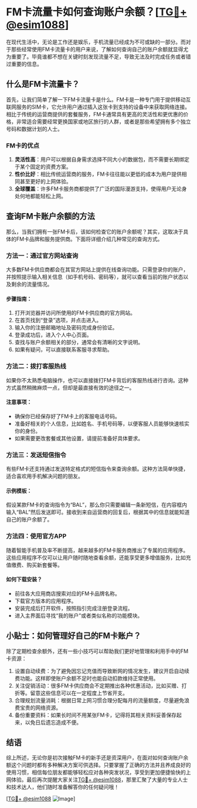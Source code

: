 # FM卡流量卡如何查询账户余额？[[TG💪+ @esim1088](https://t.me/s/esim1088)]

在现代生活中，无论是工作还是娱乐，手机流量已经成为不可或缺的一部分。而对于那些经常使用FM卡流量卡的用户来说，了解如何查询自己的账户余额就显得尤为重要了。毕竟谁都不想在关键时刻发现流量不足，导致无法及时完成任务或者错过重要的信息。

## 什么是FM卡流量卡？

首先，让我们简单了解一下FM卡流量卡是什么。FM卡是一种专门用于提供移动互联网服务的SIM卡，它允许用户通过插入这张卡到支持的设备中来获取网络连接。相比于传统的运营商提供的套餐服务，FM卡通常具有更高的灵活性和更优惠的价格，非常适合需要经常更换国家或地区旅行的人群，或者是那些希望拥有多个独立号码和数据计划的人士。

### FM卡的优点

1. **灵活性高**：用户可以根据自身需求选择不同大小的数据包，而不需要长期绑定于某个固定的资费方案。
2. **性价比好**：相比传统运营商的服务，FM卡往往能以更低的成本为用户提供相同甚至更好的上网体验。
3. **全球覆盖**：许多FM卡服务商都提供了广泛的国际漫游支持，使得用户无论身处何地都能轻松上网。

## 查询FM卡账户余额的方法

那么，当我们拥有一张FM卡后，该如何检查它的账户余额呢？其实，这取决于具体的FM卡品牌和服务提供商。下面将详细介绍几种常见的查询方式。

### 方法一：通过官方网站查询

大多数FM卡供应商都会在其官方网站上提供在线查询功能。只需登录你的账户，并按照提示输入相关信息（如手机号码、密码等），就可以查看当前的账户状态以及剩余的流量情况。

#### 步骤指南：
1. 打开浏览器并访问所使用的FM卡供应商的官方网站。
2. 在首页找到“登录”选项，并点击进入。
3. 输入你的注册邮箱地址及密码完成身份验证。
4. 登录成功后，进入个人中心页面。
5. 查找与账户余额相关的部分，通常会有清晰的文字说明。
6. 如果有疑问，可以直接联系客服寻求帮助。

### 方法二：拨打客服热线

如果你不太熟悉电脑操作，也可以直接拨打FM卡背后的客服热线进行咨询。这种方式虽然稍微麻烦一点，但却是最直接有效的途径之一。

#### 注意事项：
- 确保你已经保存好了FM卡上的客服电话号码。
- 准备好相关的个人信息，比如姓名、手机号码等，以便客服人员能够快速核实你的身份。
- 如果需要更改套餐或其他设置，请提前准备好具体要求。

### 方法三：发送短信指令

有些FM卡还支持通过发送特定格式的短信指令来查询余额。这种方法简单快捷，适合喜欢用手机解决问题的朋友。

#### 示例模板：
假设某款FM卡的查询指令为“BAL”，那么你只需要编辑一条新短信，在内容框内输入“BAL”然后发送即可。接收到来自运营商的回复后，根据其中的信息就能知道自己的账户余额了。

### 方法四：使用官方APP

随着智能手机普及率不断提高，越来越多的FM卡服务商推出了专属的应用程序。这些应用程序不仅可以让用户随时随地查看余额，还能享受更多增值服务，比如充值缴费、购买新套餐等。

#### 如何下载安装？
- 前往各大应用商店搜索对应的FM卡品牌名称。
- 下载官方版本的应用程序。
- 安装完成后打开软件，按照指引完成注册登录流程。
- 进入主界面后寻找“我的账户”或者类似名称的功能模块。

## 小贴士：如何管理好自己的FM卡账户？

除了定期检查余额外，还有一些小技巧可以帮助我们更好地管理和利用手中的FM卡资源：

1. 设置自动续费：为了避免因忘记充值而导致断网的情况发生，建议开启自动续费功能。这样即使账户余额不足时也能自动扣款维持正常使用。
2. 关注促销活动：很多FM卡供应商会不定期推出各种优惠活动，比如买赠、打折等。留意这些信息可以在一定程度上节省开支。
3. 合理规划流量消耗：根据日常上网习惯合理分配每月的流量额度，尽量避免浪费宝贵的网络资源。
4. 备份重要资料：如果长时间不用某张FM卡，记得将其相关资料妥善保存起来，以免日后遗忘造成不便。

## 结语

综上所述，无论你是初次接触FM卡的新手还是资深用户，在面对如何查询账户余额这个问题时都有多种解决方案可供选择。只要掌握了正确的方法并且养成良好的使用习惯，相信每位朋友都能够轻松应对各种突发状况，享受到更加便捷愉快的上网体验。最后再次提醒大家关注[TG💪+ @esim1088](https://t.me/s/esim1088)，那里汇聚了大量的专业人士和技术达人，他们随时准备解答你的任何疑问哦！

[[TG💪+ @esim1088](https://t.me/s/esim1088) ![Image](https://i.postimg.cc/4NQfJmqS/Snipaste-2025-05-13-00-14-12.png)]